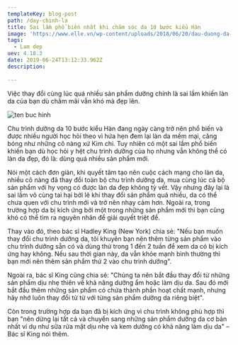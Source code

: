 ```yaml
---
templateKey: blog-post
path: /day-chinh-la
title: Sai lầm phổ biến nhất khi chăm sóc da 10 bước kiểu Hàn
image: 'https://www.elle.vn/wp-content/uploads/2018/06/20/dau-duong-da-mat-7.jpg' 
tags:
  - Lam dep
uev: 4.18.3
date: 2019-06-24T13:12:33.962Z
description:
 
---
```



Việc thay đổi cùng lúc quá nhiều sản phẩm dưỡng chính là sai lầm khiến làn da của bạn dù chăm mãi vẫn khó mà đẹp lên.

![ten buc hinh](http://beautyworld.net.vn/wp-content/uploads/2019/04/wp2153262.jpg "ten buc hinh")

Chu trình dưỡng da 10 bước kiểu Hàn đang ngày càng trở nên phổ biến và được nhiều người học hỏi theo vì hứa hẹn đem lại làn da mềm mại, căng bóng như những cô nàng xứ Kim chi. Tuy nhiên có một sai lầm phổ biến khiến bạn dù học hỏi y hệt chu trình dưỡng của họ nhưng vẫn không thể có làn da đẹp, đó là: dùng quá nhiều sản phẩm mới.

Nói một cách đơn giản, khi quyết tâm tạo nên cuộc cách mạng cho làn da, nhiều cô nàng đã thay đổi toàn bộ chu trình dưỡng da, mua cùng lúc cả bộ sản phẩm với hy vọng có được làn da đẹp không tỳ vết. Vậy nhưng đây lại là sai lầm vô cùng tai hại bởi lẽ khi thay đổi sản phẩm quá nhiều, da có thể chưa quen với chu trình mới và trở nên nhạy cảm hơn. Ngoài ra, trong trường hợp da bị kích ứng bởi một trong những sản phẩm mới thì bạn cũng khó có thể tìm ra nguyên nhân để giải quyết triệt để.

Thay vào đó, theo bác sĩ Hadley King (New York) chia sẻ: "Nếu bạn muốn thay đổi chu trình dưỡng da, tôi khuyên bạn nên thêm từng sản phẩm vào chu trình dưỡng sẵn có và dùng thử trong 1 đến 2 tuần để xem da có bị kích ứng hay không. Nếu sau thời gian này, da vẫn khỏe mạnh bình thường thì bạn mới nên thêm sản phẩm thứ 2 vào chu trình dưỡng".


Ngoài ra, bác sĩ King cũng chia sẻ: "Chúng ta nên bắt đầu thay đổi từ những sản phẩm dịu nhẹ thiên về khả năng dưỡng ẩm hoặc làm dịu da. Sau đó mới bắt đầu thêm những sản phẩm có chứa thành phần hoạt chất mạnh, nhưng hãy nhớ luôn thay đổi từ từ với từng sản phẩm dưỡng da riêng biệt".

Còn trong trường hợp da bạn đã bị kích ứng vì chu trình không phù hợp thì bạn "nên dừng lại tất cả và chuyển sang những sản phẩm dưỡng da cơ bản nhất ví dụ như sữa rửa mặt dịu nhẹ và kem dưỡng có khả năng làm dịu da" – Bác sĩ King nói thêm.